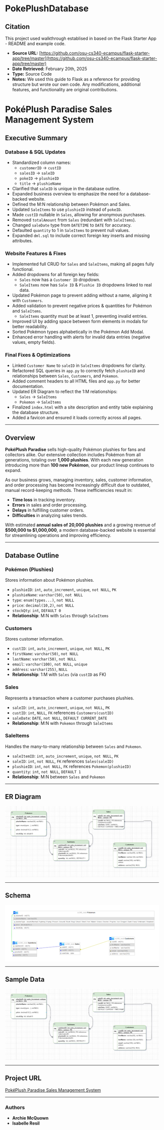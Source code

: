 # PokePlushDatabase

## Citation

This project used walkthrough establised in based on the Flask Starter App - README and example code.

- **Source URL:** [https://github.com/osu-cs340-ecampus/flask-starter-app/tree/master](https://github.com/osu-cs340-ecampus/flask-starter-app/tree/master)  
- **Date Retrieved:** February 20th, 2025  
- **Type:** Source Code  
- **Notes:** We used this guide to Flask as a reference for providing structure but wrote our own code. Any modifications, additional features, and functionality are original contributions.

# PokéPlush Paradise Sales Management System

## Executive Summary
### Database & SQL Updates
- Standardized column names:
  - `customerID` → `custID`
  - `salesID` → `saleID`
  - `pokeID` → `plushieID`
  - `title` → `plushieName`
- Clarified that `saleID` is unique in the database outline.
- Expanded business overview to emphasize the need for a database-backed website.
- Defined the M:N relationship between Pokémon and Sales.
- Updated `SaleItems` to use `plushieID` instead of `pokeID`.
- Made `custID` nullable in `Sales`, allowing for anonymous purchases.
- Removed `totalAmount` from `Sales` (redundant with `SaleItems`).
- Changed `saleDate` type from `DATETIME` to `DATE` for accuracy.
- Defaulted `quantity` to 1 in `SaleItems` to prevent null values.
- Expanded `dml.sql` to include correct foreign key inserts and missing attributes.

### Website Features & Fixes
- Implemented full CRUD for `Sales` and `SaleItems`, making all pages fully functional.
- Added dropdowns for all foreign key fields:
  - `Sales` now has a `Customer ID` dropdown.
  - `SaleItems` now has `Sale ID` & `Plushie ID` dropdowns linked to real data.
- Updated Pokémon page to prevent adding without a name, aligning it with `Customers`.
- Added validation to prevent negative prices & quantities for Pokémon and `SaleItems`.
  - `SaleItems` quantity must be at least 1, preventing invalid entries.
- Improved UI by adding space between form elements in modals for better readability.
- Sorted Pokémon types alphabetically in the Pokémon Add Modal.
- Enhanced error handling with alerts for invalid data entries (negative values, empty fields).

### Final Fixes & Optimizations
- Linked `Customer Name` to `saleID` in `SaleItems` dropdowns for clarity.
- Refactored SQL queries in `app.py` to correctly fetch `plushieID` and relationships between `Sales`, `Customers`, and `Pokemon`.
- Added comment headers to all HTML files and `app.py` for better documentation.
- Updated ER Diagram to reflect the 1:M relationships:
  - `Sales` → `SaleItems`
  - `Pokemon` → `SaleItems`
- Finalized `index.html` with a site description and entity table explaining the database structure.
- Added a favicon and ensured it loads correctly across all pages.

---

## Overview
**PokéPlush Paradise** sells high-quality Pokémon plushies for fans and collectors alike. Our extensive collection includes Pokémon from all generations, totaling over **1,000 plushies**. With each new generation introducing more than **100 new Pokémon**, our product lineup continues to expand.

As our business grows, managing inventory, sales, customer information, and order processing has become increasingly difficult due to outdated, manual record-keeping methods. These inefficiencies result in:
- **Time loss** in tracking inventory.
- **Errors** in sales and order processing.
- **Delays** in fulfilling customer orders.
- **Difficulties** in analyzing sales trends.

With estimated **annual sales of 20,000 plushies** and a growing revenue of **$500,000 to $1,000,000**, a modern database-backed website is essential for streamlining operations and improving efficiency.

---

## Database Outline
### Pokémon (Plushies)
Stores information about Pokémon plushies.
- `plushieID`: `int`, `auto_increment`, `unique`, `not NULL`, `PK`
- `plushieName`: `varchar(50)`, `not NULL`
- `type`: `enum(types...)`, `not NULL`
- `price`: `decimal(10,2)`, `not NULL`
- `stockQty`: `int`, `DEFAULT 0`
- **Relationship**: M:N with `Sales` through `SaleItems`

### Customers
Stores customer information.
- `custID`: `int`, `auto_increment`, `unique`, `not NULL`, `PK`
- `firstName`: `varchar(50)`, `not NULL`
- `lastName`: `varchar(50)`, `not NULL`
- `email`: `varchar(100)`, `not NULL`, `unique`
- `address`: `varchar(255)`, `NULL`
- **Relationship**: 1:M with `Sales` (via `custID` as FK)

### Sales
Represents a transaction where a customer purchases plushies.
- `saleID`: `int`, `auto_increment`, `unique`, `not NULL`, `PK`
- `custID`: `int`, `NULL`, `FK` references `Customers(custID)`
- `saleDate`: `DATE`, `not NULL`, `DEFAULT CURRENT_DATE`
- **Relationship**: M:N with `Pokemon` through `SaleItems`

### SaleItems
Handles the many-to-many relationship between `Sales` and `Pokemon`.
- `saleItemID`: `int`, `auto_increment`, `unique`, `not NULL`, `PK`
- `saleID`: `int`, `not NULL`, `FK` references `Sales(saleID)`
- `plushieID`: `int`, `not NULL`, `FK` references `Pokemon(plushieID)`
- `quantity`: `int`, `not NULL`, `DEFAULT 1`
- **Relationship**: M:N between `Sales` and `Pokemon`
---

## ER Diagram
![ER Diagram](images/ERD.png)

---

## Schema
![Schema](images/schema.png)

---

## Sample Data
![Sample Data](images/sample_data.png)


---

## Project URL
[PokéPlush Paradise Sales Management System](http://classwork.engr.oregonstate.edu:56545/)

---
### Authors
- **Archie McQuown**
- **Isabelle Resil**

